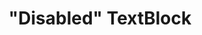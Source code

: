 ---
title: \"Disabled\" TextBlock
tags: WPF
links:
- [Differences between Label and TextBlock,https://joshsmithonwpf.wordpress.com/2007/07/04/differences-between-label-and-textblock/]
- [SystemColors.GrayTextBrushKey Property,"https://msdn.microsoft.com/en-us/library/system.windows.systemcolors.graytextbrushkey%28v=vs.110%29.aspx?f=255&MSPPError=-2147217396"]
---
